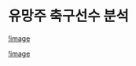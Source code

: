 # 유망주 축구선수 분석
[!image](https://github.com/skdytpq/Project/pic/%E1%84%89%E1%85%B3%E1%84%8F%E1%85%B3%E1%84%85%E1%85%B5%E1%86%AB%E1%84%89%E1%85%A3%E1%86%BA%202023-04-09%20%E1%84%8B%E1%85%A9%E1%84%92%E1%85%AE%205.41.09.png)

[!image](https://github.com/skdytpq/Project/pic/Bar_Plots_Pivots.png)
